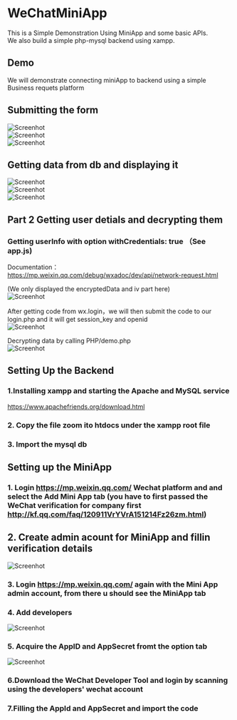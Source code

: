 
# WeChatMiniApp

This is a Simple Demonstration Using MiniApp and some basic APIs. <br>
We also build a simple php-mysql backend using xampp.<br>



## Demo
We will demonstrate connecting miniApp to backend using a simple Business requets platform

## Submitting the form
![Screenhot](1.png)<br>
![Screenhot](2.png)<br>
![Screenhot](8.png)

## Getting data from db and displaying it
![Screenhot](3.png)<br>
![Screenhot](4.png)<br>
![Screenhot](9.png)


## Part 2 Getting user detials and decrypting them

### Getting userInfo with option withCredentials: true （See app.js)
Documentation： https://mp.weixin.qq.com/debug/wxadoc/dev/api/network-request.html <br>

(We only displayed the encryptedData and iv part here)<br>
![Screenhot](5.png)<br>

After getting code from wx.login，we will then submit the code to our login.php and it will get session_key and openid<br>
![Screenhot](6.png)<br>

Decrypting data by calling PHP/demo.php <br>
![Screenhot](7.png)<br>



## Setting Up the Backend
### 1.Installing xampp and starting the Apache and MySQL service<br>
https://www.apachefriends.org/download.html<br>

### 2. Copy the file zoom ito htdocs under the xampp root file<br>

### 3. Import the mysql db<br>


## Setting up the MiniApp
### 1. Login https://mp.weixin.qq.com/ Wechat platform and and select the Add Mini App tab (you have to first passed the WeChat verification for company first http://kf.qq.com/faq/120911VrYVrA151214Fz26zm.html)<br>



## 2. Create admin acount for MiniApp and fillin verification details<br>

![Screenhot](10.png)<br>

### 3. Login https://mp.weixin.qq.com/ again with the Mini App admin account, from there u should see the MiniApp tab<br>

### 4. Add developers<br>
![Screenhot](11.png)<br>

### 5. Acquire the AppID and AppSecret fromt the option tab<br>
![Screenhot](12.png)<br>

### 6.Download the WeChat Developer Tool and login by scanning using the developers' wechat account<br>

### 7.Filling the AppId and AppSecret and import the code<br>




